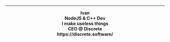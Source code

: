 <center>
<p align="middle"><img align="middle" style="width: 10px;" src="https://avatars.githubusercontent.com/u/30645622"> </img>
<hr>
<p align="middle"><b>Ivan<br>
	NodeJS & C++ Dev<br>
        I make useless things<br>
	CEO @ Discrete<br>
	https://discrete.software/<br>
</p>
